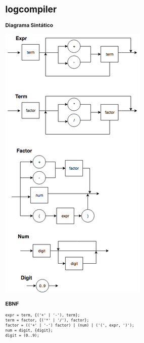 # logcompiler

### Diagrama Sintático

![](img/diagrama_c.png)


### EBNF

```
expr = term, {('+' | '-'), term};
term = factor, {('*' | '/'), factor};
factor = (('+' | '-') factor) | (num) | ('(', expr, ')');
num = digit, {digit};
digit = (0..9);
```
